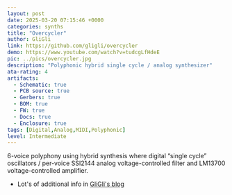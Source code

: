 ```yaml
---
layout: post
date: 2025-03-20 07:15:46 +0000
categories: synths
title: "Overcycler"
author: GliGli
link: https://github.com/gligli/overcycler
demo: https://www.youtube.com/watch?v=tudcgLfHdeE
pic: ../pics/overcycler.jpg
description: "Polyphonic hybrid single cycle / analog synthesizer"
ata-rating: 4
artifacts:
  - Schematic: true
  - PCB source: true
  - Gerbers: true
  - BOM: true
  - FW: true
  - Docs: true
  - Enclosure: true
tags: [Digital,Analog,MIDI,Polyphonic]
level: Intermediate
---
```


6-voice polyphony using hybrid synthesis where digital “single cycle” oscillators / per-voice SSI2144 analog voltage-controlled filter and LM13700 voltage-controlled amplifier.

- Lot's of additional info in [GliGli's blog](https://gliglisynth.blogspot.com/search/label/overcycler)